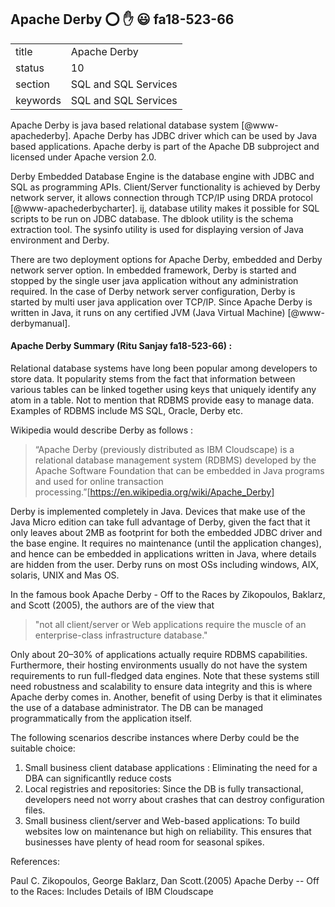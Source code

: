 ## Apache Derby :o:  :hand:   :smiley:   fa18-523-66


|          |                      |
| -------- | -------------------- |
| title    | Apache Derby         | 
| status   | 10                   |
| section  | SQL and SQL Services |
| keywords | SQL and SQL Services |



Apache Derby is java based relational database
system [@www-apachederby]. Apache Derby has JDBC driver which can
be used by Java based applications. Apache derby is part of the Apache
DB subproject and licensed under Apache version 2.0.

Derby Embedded Database Engine is the database engine with JDBC and
SQL as programming APIs.  Client/Server functionality is achieved by
Derby network server, it allows connection through TCP/IP using DRDA
protocol [@www-apachederbycharter]. ij, database utility makes it
possible for SQL scripts to be run on JDBC database. The dblook
utility is the schema extraction tool. The sysinfo utility is used for
displaying version of Java environment and Derby.

There are two deployment options for Apache Derby, embedded and Derby
network server option. In embedded framework, Derby is started and
stopped by the single user java application without any administration
required. In the case of Derby network server configuration, Derby is
started by multi user java application over TCP/IP. Since Apache Derby
is written in Java, it runs on any certified JVM (Java Virtual
Machine) [@www-derbymanual].


#### Apache Derby Summary (Ritu Sanjay  fa18-523-66) :     

Relational database systems have long been popular among developers to store data. It popularity stems from the fact that information between various tables can be linked together using keys that uniquely identify any atom in a table. Not to mention that RDBMS provide easy to manage data. Examples of RDBMS include MS SQL, Oracle, Derby etc.

Wikipedia would describe Derby as follows :
>“Apache Derby (previously distributed as IBM Cloudscape) is a relational database management system (RDBMS) developed by the Apache Software Foundation that can be embedded in Java programs and used for online transaction processing.”[https://en.wikipedia.org/wiki/Apache_Derby]

Derby is implemented completely in Java. Devices that make use of the Java Micro edition can take full advantage of Derby, given the fact that it only leaves about 2MB as footprint for both the embedded JDBC driver and the base engine. It requires no maintenance (until the application changes), and hence can be embedded in applications written in Java, where details are hidden from the user. Derby runs on most OSs including windows, AIX, solaris, UNIX and Mas OS.

In the famous book Apache Derby - Off to the Races by  Zikopoulos, Baklarz, and Scott (2005), the authors are of the view that
>"not all client/server or Web applications require the muscle of an enterprise-class infrastructure database."

Only about 20–30% of applications actually require RDBMS capabilities. Furthermore, their hosting environments usually do not have the system requirements to run full-fledged data engines. Note that these systems still need robustness and scalability  to ensure data integrity and this is where Apache derby comes in. Another, benefit of using Derby is that it eliminates the use of a database administrator. The DB can be managed programmatically from the application itself.

The following scenarios describe instances where Derby could be the suitable choice:

1. Small business client database applications : Eliminating the need for a DBA can significantlly reduce costs
2. Local registries and repositories: Since the DB is fully transactional, developers need not worry about crashes that can destroy
configuration files.
3. Small business client/server and Web-based applications:  To build websites low on maintenance but high on reliability. This ensures that businesses have plenty of head room for seasonal spikes. 


References:

Paul C. Zikopoulos, George Baklarz, Dan Scott.(2005) Apache Derby -- Off to the Races: Includes Details of IBM Cloudscape 






